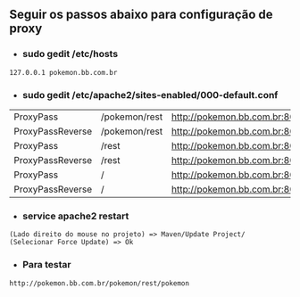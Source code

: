 
## Seguir os passos abaixo para configuração de proxy

* ### sudo gedit /etc/hosts
```
127.0.0.1 pokemon.bb.com.br
```

* ### sudo gedit /etc/apache2/sites-enabled/000-default.conf

|                |                               |                             |
|----------------|-------------------------------|-----------------------------|
|ProxyPass       |/pokemon/rest|http://pokemon.bb.com.br:8080/pokemon/rest     |
|ProxyPassReverse|/pokemon/rest|http://pokemon.bb.com.br:8080/pokemon/rest     |
|ProxyPass       |/rest        |http://pokemon.bb.com.br:8080/rest             |
|ProxyPassReverse|/rest        |http://pokemon.bb.com.br:8080/rest             |
|ProxyPass       |/            |http://pokemon.bb.com.br:8000/                 |
|ProxyPassReverse|/            |http://pokemon.bb.com.br:8000/                 |

* ### service apache2 restart
```
(Lado direito do mouse no projeto) => Maven/Update Project/ (Selecionar Force Update) => Ok
```

* ### Para testar
```
http://pokemon.bb.com.br/pokemon/rest/pokemon
```
